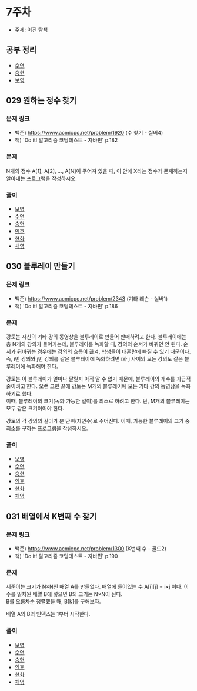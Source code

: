 # 7주차

- 주제: 이진 탐색

## 공부 정리
- [수연](../../풀이/수연/7주차/README.md)
- [승현](../../풀이/승현/7주차/Study.md)
- [보영](../../풀이/보영/7주차/readmd.md)

## 029 원하는 정수 찾기

### 문제 링크
- 백준) https://www.acmicpc.net/problem/1920 (수 찾기 - 실버4)  
- 책) 'Do it! 알고리즘 코딩테스트 - 자바편' p.182  

### 문제
N개의 정수 A[1], A[2], …, A[N]이 주어져 있을 때, 이 안에 X라는 정수가 존재하는지 알아내는 프로그램을 작성하시오.  
  
### 풀이
  - [보영](../../풀이/보영/7주차/ex29.java)
  - [수연](../../풀이/수연/7주차/ex29.java)
  - [승현](../../풀이/승현/7주차/Ex29.java)
  - [인호](../../풀이/인호/7주차/P029.java)
  - [현화](../../풀이/현화/7주차/Main029.java)
  - [채영](../../풀이/채영/7주차/ex29.java)


## 030 블루레이 만들기

### 문제 링크
- 백준) https://www.acmicpc.net/problem/2343 (기타 레슨 - 실버1)  
- 책) 'Do it! 알고리즘 코딩테스트 - 자바편' p.186  

### 문제  
강토는 자신의 기타 강의 동영상을 블루레이로 만들어 판매하려고 한다. 블루레이에는 총 N개의 강의가 들어가는데, 블루레이를 녹화할 때, 강의의 순서가 바뀌면 안 된다. 순서가 뒤바뀌는 경우에는 강의의 흐름이 끊겨, 학생들이 대혼란에 빠질 수 있기 때문이다.   
즉, i번 강의와 j번 강의를 같은 블루레이에 녹화하려면 i와 j 사이의 모든 강의도 같은 블루레이에 녹화해야 한다.  
  
강토는 이 블루레이가 얼마나 팔릴지 아직 알 수 없기 때문에, 블루레이의 개수를 가급적 줄이려고 한다. 오랜 고민 끝에 강토는 M개의 블루레이에 모든 기타 강의 동영상을 녹화하기로 했다.   
이때, 블루레이의 크기(녹화 가능한 길이)를 최소로 하려고 한다. 단, M개의 블루레이는 모두 같은 크기이어야 한다.  
  
강토의 각 강의의 길이가 분 단위(자연수)로 주어진다. 이때, 가능한 블루레이의 크기 중 최소를 구하는 프로그램을 작성하시오.   

  
### 풀이
  - [보영](../../풀이/보영/7주차/ex30.java)
  - [수연](../../풀이/수연/7주차/ex30.java)
  - [승현](../../풀이/승현/7주차/Ex30.java)
  - [인호](../../풀이/인호/7주차/P030.java)
  - [현화](../../풀이/현화/7주차/Main030.java)
  - [채영](../../풀이/채영/7주차/ex30.java)





## 031 배열에서 K번째 수 찾기

### 문제 링크
- 백준) https://www.acmicpc.net/problem/1300 (K번째 수 - 골드2)
- 책) 'Do it! 알고리즘 코딩테스트 - 자바편' p.190  
  

### 문제
세준이는 크기가 N×N인 배열 A를 만들었다. 배열에 들어있는 수 A[i][j] = i×j 이다. 이 수를 일차원 배열 B에 넣으면 B의 크기는 N×N이 된다.   
B를 오름차순 정렬했을 때, B[k]를 구해보자.  
  
배열 A와 B의 인덱스는 1부터 시작한다.   
    
  
### 풀이
  - [보영](../../풀이/보영/7주차/ex31.java)
  - [수연](../../풀이/수연/7주차/ex31.java)
  - [승현](../../풀이/승현/7주차/Ex31.java)
  - [인호](../../풀이/인호/7주차/P031.java)
  - [현화](../../풀이/현화/7주차/Main031.java)
  - [채영](../../풀이/채영/7주차/ex31.java)
